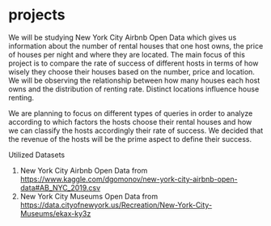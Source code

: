 # projects
We will be studying New York City Airbnb Open Data which gives us information about the number of rental houses that one host owns,
the price of houses per night and where they are located. The main focus of this project is to compare the rate of success of different hosts in terms of how wisely
they choose their houses based on the number, price and location. We will be observing the relationship between how many houses each host owns and the distribution of renting rate.
Distinct locations influence house renting.
  

We are planning to focus on different types of queries in order to analyze according to which factors the hosts choose their rental houses and how we can classify the hosts
accordingly their rate of success. We decided that the revenue of the hosts will be the prime aspect to define their success.


Utilized Datasets
1.   New York City Airbnb Open Data from
https://www.kaggle.com/dgomonov/new-york-city-airbnb-open-data#AB_NYC_2019.csv
2.   New York City Museums Open Data from
https://data.cityofnewyork.us/Recreation/New-York-City-Museums/ekax-ky3z
